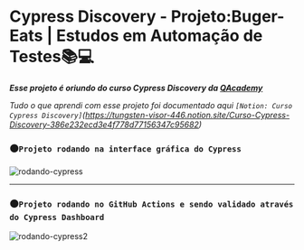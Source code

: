 # Cypress Discovery - Projeto:Buger-Eats | Estudos em Automação de Testes📚💻

***Esse projeto é oriundo do curso Cypress Discovery da [QAcademy](https://br.qacademy.io/cypress-discovery)***


_Tudo o que aprendi com esse projeto foi documentado aqui `[Notion: Curso Cypress Discovery]`(https://tungsten-visor-446.notion.site/Curso-Cypress-Discovery-386e232ecd3e4f778d77156347c95682)_




### ⚫`Projeto rodando na interface gráfica do Cypress`

![rodando-cypress](assets/2022-10-09_22-11-53.gif)

---

### ⚫`Projeto rodando no GitHub Actions e sendo validado através do Cypress Dashboard`
![rodando-cypress2](assets/2022-10-10_16-40-30.gif)

